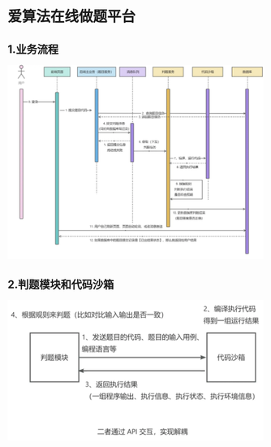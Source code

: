 # 爱算法在线做题平台

## 1.业务流程

![image-20240829113441709](https://github.com/Intentionalley/picx-images-hosting/raw/master/note/image.32hwfyfwt8.webp)

## 2.判题模块和代码沙箱

![image-20240829112525919](https://github.com/Intentionalley/picx-images-hosting/raw/master/note/image.2rv2msov92.webp)
